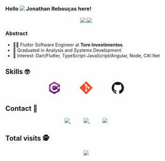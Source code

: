 
### Hello <img src="https://raw.githubusercontent.com/iampavangandhi/iampavangandhi/master/gifs/Hi.gif" width="30px"> Jonathan Rebouças here! 

<p align="center">
  <a href="https://github.com/anuraghazra/github-readme-stats">
    <img
      align="center"
      src="https://github-readme-stats.vercel.app/api/top-langs/?username=bessajonathan&layout=compact"
    />
  </a>
  <a href="https://github.com/anuraghazra/github-readme-stats">
    <img
      align="center"
      height="165"
      src="https://github-readme-stats.vercel.app/api?username=bessajonathan&count_private=true&show_icons=true&custom_title=Github%20Status&hide=issues"
    />
  </a>
</p>

### Abstract

- 👨‍💻   Flutter Software Engineer at **Toro Investimentos**.
- 🌱   Graduated in Analysis and Systems Development.
- 💙   Interest: Dart/Flutter, TypeScript-JavaScript/Angular, Node, C#/.Net


## Skills :nerd_face:
<p align="center">
    <img height="40" src="https://raw.githubusercontent.com/devicons/devicon/master/icons/csharp/csharp-original.svg">
    &nbsp;&nbsp;&nbsp;&nbsp;&nbsp;&nbsp;&nbsp;&nbsp;&nbsp;&nbsp;&nbsp;&nbsp;&nbsp;
    <img height="40" src="https://raw.githubusercontent.com/devicons/devicon/master/icons/git/git-original.svg">
    &nbsp;&nbsp;&nbsp;&nbsp;&nbsp;&nbsp;&nbsp;&nbsp;&nbsp;&nbsp;&nbsp;&nbsp;&nbsp;
    <img height="40" src="https://raw.githubusercontent.com/devicons/devicon/master/icons/github/github-original.svg">
    
</p>

## Contact :iphone:

<p align="center">
    <a href="https://github.com/bessajonathan"">
        <img  src="https://img.shields.io/badge/github-%23100000.svg?&style=for-the-badge&logo=github&logoColor=white&link=mailto:https://github.com/bessajonathan">
    </a>
    &nbsp;&nbsp;&nbsp;&nbsp;&nbsp;&nbsp;&nbsp;&nbsp;&nbsp;
    <a href="mailto:jonathan.reboucas94@gmail.com">
        <img src="https://img.shields.io/badge/gmail-D14836?&style=for-the-badge&logo=gmail&logoColor=white&link=mailto:jonathan.reboucas94@gmail.com">
    </a>
    &nbsp;&nbsp;&nbsp;&nbsp;&nbsp;&nbsp;&nbsp;&nbsp;&nbsp;
                                                                                                                                                      
<a href="https://www.linkedin.com/in/jonathan-rebouças">
        <img src="https://img.shields.io/badge/-LinkedIn-blue?style=flat-square&logo=Linkedin&logoColor=white&link=https://www.linkedin.com/in/jonathan-rebouças">
    </a>
                                                                                                                                                      
</p>

<p align="center"> 

 ## Total visits :detective: <br>
 <p align="center"> 
   <img alingn="center" src="https://profile-counter.glitch.me/bessajonathan/count.svg" />
 </p>

</p>
